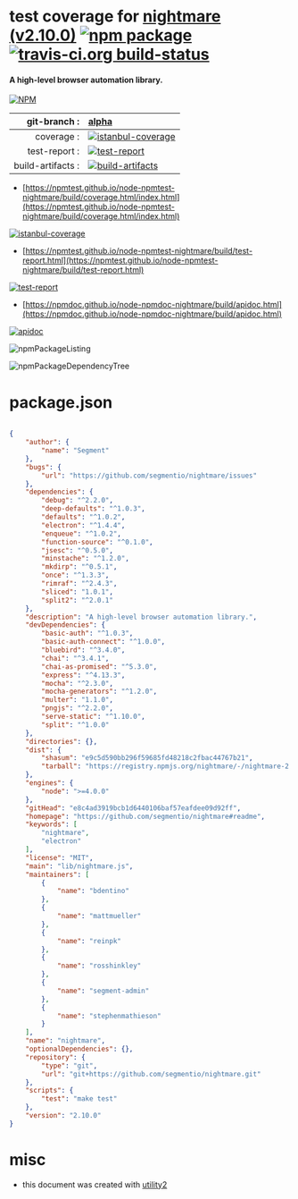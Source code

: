 # test coverage for  [nightmare (v2.10.0)](https://github.com/segmentio/nightmare#readme)  [![npm package](https://img.shields.io/npm/v/npmtest-nightmare.svg?style=flat-square)](https://www.npmjs.org/package/npmtest-nightmare) [![travis-ci.org build-status](https://api.travis-ci.org/npmtest/node-npmtest-nightmare.svg)](https://travis-ci.org/npmtest/node-npmtest-nightmare)
#### A high-level browser automation library.

[![NPM](https://nodei.co/npm/nightmare.png?downloads=true&downloadRank=true&stars=true)](https://www.npmjs.com/package/nightmare)

| git-branch : | [alpha](https://github.com/npmtest/node-npmtest-nightmare/tree/alpha)|
|--:|:--|
| coverage : | [![istanbul-coverage](https://npmtest.github.io/node-npmtest-nightmare/build/coverage.badge.svg)](https://npmtest.github.io/node-npmtest-nightmare/build/coverage.html/index.html)|
| test-report : | [![test-report](https://npmtest.github.io/node-npmtest-nightmare/build/test-report.badge.svg)](https://npmtest.github.io/node-npmtest-nightmare/build/test-report.html)|
| build-artifacts : | [![build-artifacts](https://npmtest.github.io/node-npmtest-nightmare/glyphicons_144_folder_open.png)](https://github.com/npmtest/node-npmtest-nightmare/tree/gh-pages/build)|

- [https://npmtest.github.io/node-npmtest-nightmare/build/coverage.html/index.html](https://npmtest.github.io/node-npmtest-nightmare/build/coverage.html/index.html)

[![istanbul-coverage](https://npmtest.github.io/node-npmtest-nightmare/build/screenCapture.buildCi.browser.%252Ftmp%252Fbuild%252Fcoverage.lib.html.png)](https://npmtest.github.io/node-npmtest-nightmare/build/coverage.html/index.html)

- [https://npmtest.github.io/node-npmtest-nightmare/build/test-report.html](https://npmtest.github.io/node-npmtest-nightmare/build/test-report.html)

[![test-report](https://npmtest.github.io/node-npmtest-nightmare/build/screenCapture.buildCi.browser.%252Ftmp%252Fbuild%252Ftest-report.html.png)](https://npmtest.github.io/node-npmtest-nightmare/build/test-report.html)

- [https://npmdoc.github.io/node-npmdoc-nightmare/build/apidoc.html](https://npmdoc.github.io/node-npmdoc-nightmare/build/apidoc.html)

[![apidoc](https://npmdoc.github.io/node-npmdoc-nightmare/build/screenCapture.buildCi.browser.%252Ftmp%252Fbuild%252Fapidoc.html.png)](https://npmdoc.github.io/node-npmdoc-nightmare/build/apidoc.html)

![npmPackageListing](https://npmtest.github.io/node-npmtest-nightmare/build/screenCapture.npmPackageListing.svg)

![npmPackageDependencyTree](https://npmtest.github.io/node-npmtest-nightmare/build/screenCapture.npmPackageDependencyTree.svg)



# package.json

```json

{
    "author": {
        "name": "Segment"
    },
    "bugs": {
        "url": "https://github.com/segmentio/nightmare/issues"
    },
    "dependencies": {
        "debug": "^2.2.0",
        "deep-defaults": "^1.0.3",
        "defaults": "^1.0.2",
        "electron": "^1.4.4",
        "enqueue": "^1.0.2",
        "function-source": "^0.1.0",
        "jsesc": "^0.5.0",
        "minstache": "^1.2.0",
        "mkdirp": "^0.5.1",
        "once": "^1.3.3",
        "rimraf": "^2.4.3",
        "sliced": "1.0.1",
        "split2": "^2.0.1"
    },
    "description": "A high-level browser automation library.",
    "devDependencies": {
        "basic-auth": "^1.0.3",
        "basic-auth-connect": "^1.0.0",
        "bluebird": "^3.4.0",
        "chai": "^3.4.1",
        "chai-as-promised": "^5.3.0",
        "express": "^4.13.3",
        "mocha": "^2.3.0",
        "mocha-generators": "^1.2.0",
        "multer": "1.1.0",
        "pngjs": "^2.2.0",
        "serve-static": "^1.10.0",
        "split": "^1.0.0"
    },
    "directories": {},
    "dist": {
        "shasum": "e9c5d590bb296f59685fd48218c2fbac44767b21",
        "tarball": "https://registry.npmjs.org/nightmare/-/nightmare-2.10.0.tgz"
    },
    "engines": {
        "node": ">=4.0.0"
    },
    "gitHead": "e8c4ad3919bcb1d6440106baf57eafdee09d92ff",
    "homepage": "https://github.com/segmentio/nightmare#readme",
    "keywords": [
        "nightmare",
        "electron"
    ],
    "license": "MIT",
    "main": "lib/nightmare.js",
    "maintainers": [
        {
            "name": "bdentino"
        },
        {
            "name": "mattmueller"
        },
        {
            "name": "reinpk"
        },
        {
            "name": "rosshinkley"
        },
        {
            "name": "segment-admin"
        },
        {
            "name": "stephenmathieson"
        }
    ],
    "name": "nightmare",
    "optionalDependencies": {},
    "repository": {
        "type": "git",
        "url": "git+https://github.com/segmentio/nightmare.git"
    },
    "scripts": {
        "test": "make test"
    },
    "version": "2.10.0"
}
```



# misc
- this document was created with [utility2](https://github.com/kaizhu256/node-utility2)
